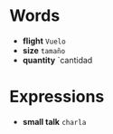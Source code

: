 # Words
* **flight** `Vuelo`
* **size** `tamaño`
* **quantity** `cantidad
# Expressions
* **small talk** `charla`
